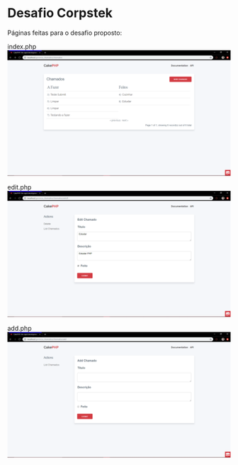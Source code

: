 # Desafio Corpstek

Páginas feitas para o desafio proposto:

index.php
![alt text](https://raw.githubusercontent.com/LuizCarlosAbbott/Desafios/master/Corpstek/index.php.png)

edit.php
![alt text](https://raw.githubusercontent.com/LuizCarlosAbbott/Desafios/master/Corpstek/edit.php.png)

add.php
![alt text](https://raw.githubusercontent.com/LuizCarlosAbbott/Desafios/master/Corpstek/add.php.png)

